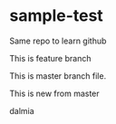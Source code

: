 # sample-test
Same repo to learn github


This is feature branch

This is master branch file.

This is new from master

dalmia
